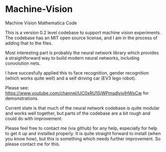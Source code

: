 # Machine-Vision
Machine Vision Mathematica Code

This is a version 0.2 level codebase to support machine vision experiments. The codebase has an MIT open source license, and I am
in the process of adding that to the files.

Most interesting part is probably the neural network library which provides a straightforward way to
build modern neural networks, including convolution nets.

I have succesfully applied this to face recognition, gender recognition (which works quite well) and
a self driving car (EV3 lego robot).

Please see: https://www.youtube.com/channel/UC0xRU1SjWPmsdlyivlHWsCw
for demonstrations.

Current state is that much of the neural network codebase is quite modular and works well together, but parts of the
codebase are a bit rough and could do with improvement.

Please feel free to contact me (via github) for any help, especially for help to get it up and installed properly. It is quite straight
forward to install (when you know how), but this is something which needs further improvement. So please contact me for this.
